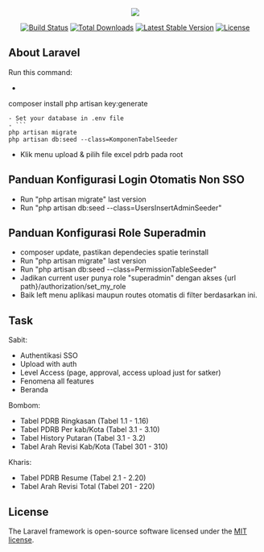 <p align="center"><img src="https://laravel.com/assets/img/components/logo-laravel.svg"></p>

<p align="center">
<a href="https://travis-ci.org/laravel/framework"><img src="https://travis-ci.org/laravel/framework.svg" alt="Build Status"></a>
<a href="https://packagist.org/packages/laravel/framework"><img src="https://poser.pugx.org/laravel/framework/d/total.svg" alt="Total Downloads"></a>
<a href="https://packagist.org/packages/laravel/framework"><img src="https://poser.pugx.org/laravel/framework/v/stable.svg" alt="Latest Stable Version"></a>
<a href="https://packagist.org/packages/laravel/framework"><img src="https://poser.pugx.org/laravel/framework/license.svg" alt="License"></a>
</p>

## About Laravel

Run this command:

- ```
composer install
php artisan key:generate
```
- Set your database in .env file
- ```
php artisan migrate
php artisan db:seed --class=KomponenTabelSeeder
```
* Klik menu upload & pilih file excel pdrb pada root

## Panduan Konfigurasi Login Otomatis Non SSO
* Run "php artisan migrate" last version
* Run "php artisan db:seed --class=UsersInsertAdminSeeder"

## Panduan Konfigurasi Role Superadmin
* composer update, pastikan dependecies spatie terinstall
* Run "php artisan migrate" last version
* Run "php artisan db:seed --class=PermissionTableSeeder"
* Jadikan current user punya role "superadmin" dengan akses {url path}/authorization/set_my_role
* Baik left menu aplikasi maupun routes otomatis di filter berdasarkan ini.

## Task
Sabit:
* Authentikasi SSO
* Upload with auth
* Level Access (page, approval, access upload just for satker)
* Fenomena all features
* Beranda

Bombom:
* Tabel PDRB Ringkasan (Tabel 1.1 - 1.16)
* Tabel PDRB Per kab/Kota (Tabel 3.1 - 3.10)
* Tabel History Putaran (Tabel 3.1 - 3.2)
* Tabel Arah Revisi Kab/Kota (Tabel 301 - 310)

Kharis:
* Tabel PDRB Resume (Tabel 2.1 - 2.20)
* Tabel Arah Revisi Total (Tabel 201 - 220)


## License

The Laravel framework is open-source software licensed under the [MIT license](https://opensource.org/licenses/MIT).
